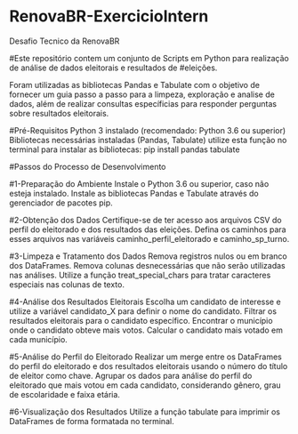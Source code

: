 # RenovaBR-ExercicioIntern

Desafio Tecnico da RenovaBR 


#Este repositório contem um conjunto de Scripts em Python para realização de análise de dados eleitorais e resultados de #eleições.

Foram utilizadas as bibliotecas Pandas e Tabulate com o objetivo de fornecer um guia passo a passo para a limpeza, exploração e analise de dados, além de realizar consultas específicias para responder perguntas sobre resultados eleitorais.

#Pré-Requisitos
Python 3 instalado (recomendado: Python 3.6 ou superior)
Bibliotecas necessárias instaladas (Pandas, Tabulate)
utilize esta função no terminal para instalar as bibliotecas: pip install pandas tabulate

#Passos do Processo de Desenvolvimento

#1-Preparação do Ambiente
Instale o Python 3.6 ou superior, caso não esteja instalado.
Instale as bibliotecas Pandas e Tabulate através do gerenciador de pacotes pip.

#2-Obtenção dos Dados
Certifique-se de ter acesso aos arquivos CSV do perfil do eleitorado e dos resultados das eleições.
Defina os caminhos para esses arquivos nas variáveis caminho_perfil_eleitorado e caminho_sp_turno.

#3-Limpeza e Tratamento dos Dados
Remova registros nulos ou em branco dos DataFrames.
Remova colunas desnecessárias que não serão utilizadas nas análises.
Utilize a função treat_special_chars para tratar caracteres especiais nas colunas de texto.

#4-Análise dos Resultados Eleitorais
Escolha um candidato de interesse e utilize a variável candidato_X para definir o nome do candidato.
Filtrar os resultados eleitorais para o candidato específico.
Encontrar o município onde o candidato obteve mais votos.
Calcular o candidato mais votado em cada município.

#5-Análise do Perfil do Eleitorado
Realizar um merge entre os DataFrames do perfil do eleitorado e dos resultados eleitorais usando o número do título de eleitor como chave.
Agrupar os dados para análise do perfil do eleitorado que mais votou em cada candidato, considerando gênero, grau de escolaridade e faixa etária.

#6-Visualização dos Resultados
Utilize a função tabulate para imprimir os DataFrames de forma formatada no terminal.
